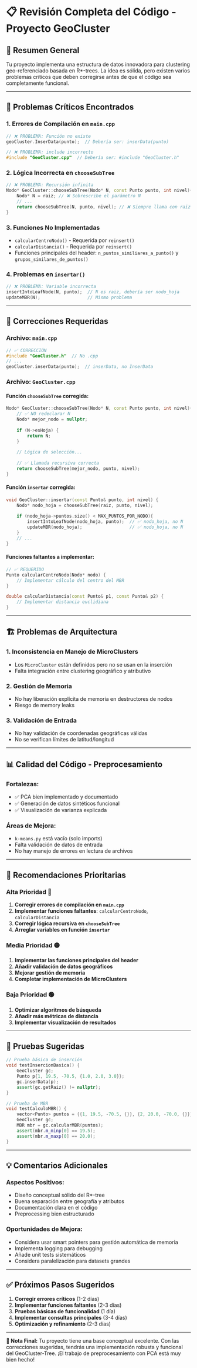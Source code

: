# 📋 Revisión Completa del Código - Proyecto GeoCluster

## 🎯 Resumen General

Tu proyecto implementa una estructura de datos innovadora para clustering geo-referenciado basada en R*-trees. La idea es sólida, pero existen varios problemas críticos que deben corregirse antes de que el código sea completamente funcional.

---

## 🚨 Problemas Críticos Encontrados

### 1. **Errores de Compilación en `main.cpp`**
```cpp
// ❌ PROBLEMA: Función no existe
geoCluster.InserData(punto);  // Debería ser: inserData(punto)

// ❌ PROBLEMA: include incorrecto
#include "GeoCluster.cpp"  // Debería ser: #include "GeoCluster.h"
```

### 2. **Lógica Incorrecta en `chooseSubTree`**
```cpp
// ❌ PROBLEMA: Recursión infinita
Nodo* GeoCluster::chooseSubTree(Nodo* N, const Punto punto, int nivel){
    Nodo* N = raiz; // ❌ Sobrescribe el parámetro N
    // ...
    return chooseSubTree(N, punto, nivel); // ❌ Siempre llama con raiz
}
```

### 3. **Funciones No Implementadas**
- `calcularCentroNodo()` - Requerida por `reinsert()`
- `calcularDistancia()` - Requerida por `reinsert()`
- Funciones principales del header: `n_puntos_similiares_a_punto()` y `grupos_similares_de_puntos()`

### 4. **Problemas en `insertar()`**
```cpp
// ❌ PROBLEMA: Variable incorrecta
insertIntoLeafNode(N, punto);  // N es raiz, debería ser nodo_hoja
updateMBR(N);                  // Mismo problema
```

---

## 🔧 Correcciones Requeridas

### **Archivo: `main.cpp`**
```cpp
// ✅ CORRECCIÓN
#include "GeoCluster.h"  // No .cpp
// ...
geoCluster.inserData(punto);  // inserData, no InserData
```

### **Archivo: `GeoCluster.cpp`**

#### Función `chooseSubTree` corregida:
```cpp
Nodo* GeoCluster::chooseSubTree(Nodo* N, const Punto punto, int nivel){
    // ✅ NO redeclarar N
    Nodo* mejor_nodo = nullptr;
    
    if (N->esHoja) {
        return N;
    }
    
    // Lógica de selección...
    
    // ✅ Llamada recursiva correcta
    return chooseSubTree(mejor_nodo, punto, nivel);
}
```

#### Función `insertar` corregida:
```cpp
void GeoCluster::insertar(const Punto& punto, int nivel) {
    Nodo* nodo_hoja = chooseSubTree(raiz, punto, nivel);
    
    if (nodo_hoja->puntos.size() < MAX_PUNTOS_POR_NODO){
        insertIntoLeafNode(nodo_hoja, punto);  // ✅ nodo_hoja, no N
        updateMBR(nodo_hoja);                  // ✅ nodo_hoja, no N
    } 
    // ...
}
```

#### Funciones faltantes a implementar:
```cpp
// ✅ REQUERIDO
Punto calcularCentroNodo(Nodo* nodo) {
    // Implementar cálculo del centro del MBR
}

double calcularDistancia(const Punto& p1, const Punto& p2) {
    // Implementar distancia euclidiana
}
```

---

## 🏗️ Problemas de Arquitectura

### 1. **Inconsistencia en Manejo de MicroClusters**
- Los `MicroCluster` están definidos pero no se usan en la inserción
- Falta integración entre clustering geográfico y atributivo

### 2. **Gestión de Memoria**
- No hay liberación explícita de memoria en destructores de nodos
- Riesgo de memory leaks

### 3. **Validación de Entrada**
- No hay validación de coordenadas geográficas válidas
- No se verifican límites de latitud/longitud

---

## 📊 Calidad del Código - Preprocesamiento

### **Fortalezas:**
- ✅ PCA bien implementado y documentado
- ✅ Generación de datos sintéticos funcional
- ✅ Visualización de varianza explicada

### **Áreas de Mejora:**
- `k-means.py` está vacío (solo imports)
- Falta validación de datos de entrada
- No hay manejo de errores en lectura de archivos

---

## 🎯 Recomendaciones Prioritarias

### **Alta Prioridad** 🔴
1. **Corregir errores de compilación en `main.cpp`**
2. **Implementar funciones faltantes**: `calcularCentroNodo`, `calcularDistancia`
3. **Corregir lógica recursiva en `chooseSubTree`**
4. **Arreglar variables en función `insertar`**

### **Media Prioridad** 🟡
1. **Implementar las funciones principales del header**
2. **Añadir validación de datos geográficos**
3. **Mejorar gestión de memoria**
4. **Completar implementación de MicroClusters**

### **Baja Prioridad** 🟢
1. **Optimizar algoritmos de búsqueda**
2. **Añadir más métricas de distancia**
3. **Implementar visualización de resultados**

---

## 🔬 Pruebas Sugeridas

```cpp
// Prueba básica de inserción
void testInsercionBasica() {
    GeoCluster gc;
    Punto p{1, 19.5, -70.5, {1.0, 2.0, 3.0}};
    gc.inserData(p);
    assert(gc.getRaiz() != nullptr);
}

// Prueba de MBR
void testCalculoMBR() {
    vector<Punto> puntos = {{1, 19.5, -70.5, {}}, {2, 20.0, -70.0, {}}};
    GeoCluster gc;
    MBR mbr = gc.calcularMBR(puntos);
    assert(mbr.m_minp[0] == 19.5);
    assert(mbr.m_maxp[0] == 20.0);
}
```

---

## 💡 Comentarios Adicionales

### **Aspectos Positivos:**
- Diseño conceptual sólido del R*-tree
- Buena separación entre geografía y atributos
- Documentación clara en el código
- Preprocessing bien estructurado

### **Oportunidades de Mejora:**
- Considera usar smart pointers para gestión automática de memoria
- Implementa logging para debugging
- Añade unit tests sistemáticos
- Considera paralelización para datasets grandes

---

## ✅ Próximos Pasos Sugeridos

1. **Corregir errores críticos** (1-2 días)
2. **Implementar funciones faltantes** (2-3 días)
3. **Pruebas básicas de funcionalidad** (1 día)
4. **Implementar consultas principales** (3-4 días)
5. **Optimización y refinamiento** (2-3 días)

---

**🎯 Nota Final:** Tu proyecto tiene una base conceptual excelente. Con las correcciones sugeridas, tendrás una implementación robusta y funcional del GeoCluster-Tree. ¡El trabajo de preprocesamiento con PCA está muy bien hecho!